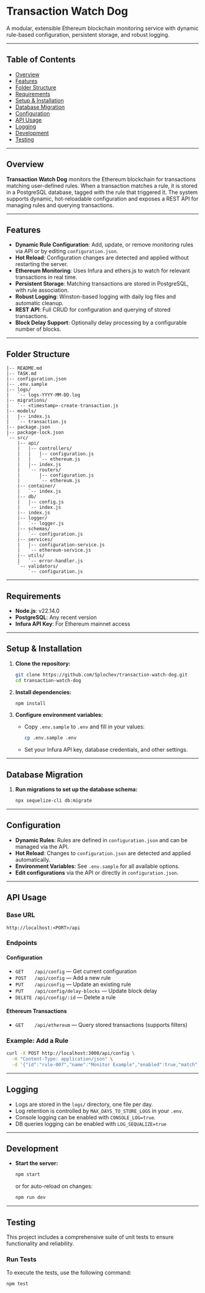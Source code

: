 # Transaction Watch Dog

A modular, extensible Ethereum blockchain monitoring service with dynamic rule-based configuration, persistent storage, and robust logging.

---

## Table of Contents

- [Overview](#overview)
- [Features](#features)
- [Folder Structure](#folder-structure)
- [Requirements](#requirements)
- [Setup & Installation](#setup--installation)
- [Database Migration](#database-migration)
- [Configuration](#configuration)
- [API Usage](#api-usage)
- [Logging](#logging)
- [Development](#development)
- [Testing](#testing)

---

## Overview

**Transaction Watch Dog** monitors the Ethereum blockchain for transactions matching user-defined rules. When a transaction matches a rule, it is stored in a PostgreSQL database, tagged with the rule that triggered it. The system supports dynamic, hot-reloadable configuration and exposes a REST API for managing rules and querying transactions.

---

## Features

- **Dynamic Rule Configuration**: Add, update, or remove monitoring rules via API or by editing `configuration.json`.
- **Hot Reload**: Configuration changes are detected and applied without restarting the server.
- **Ethereum Monitoring**: Uses Infura and ethers.js to watch for relevant transactions in real time.
- **Persistent Storage**: Matching transactions are stored in PostgreSQL, with rule association.
- **Robust Logging**: Winston-based logging with daily log files and automatic cleanup.
- **REST API**: Full CRUD for configuration and querying of stored transactions.
- **Block Delay Support**: Optionally delay processing by a configurable number of blocks.

---

## Folder Structure

```
|-- README.md
|-- TASK.md
|-- configuration.json
|-- .env.sample
|-- logs/
|   `-- logs-YYYY-MM-DD.log
|-- migrations/
|   `-- <timestamp>-create-transaction.js
|-- models/
|   |-- index.js
|   `-- transaction.js
|-- package.json
|-- package-lock.json
`-- src/
    |-- api/
    |   |-- controllers/
    |   |   |-- configuration.js
    |   |   `-- ethereum.js
    |   |-- index.js
    |   `-- routers/
    |       |-- configuration.js
    |       `-- ethereum.js
    |-- container/
    |   `-- index.js
    |-- db/
    |   |-- config.js
    |   `-- index.js
    |-- index.js
    |-- logger/
    |   `-- logger.js
    |-- schemas/
    |   `-- configuration.js
    |-- services/
    |   |-- configuration-service.js
    |   `-- ethereum-service.js
    |-- utils/
    |   `-- error-handler.js
    `-- validators/
        `-- configuration.js
```

---

## Requirements

- **Node.js**: v22.14.0
- **PostgreSQL**: Any recent version
- **Infura API Key**: For Ethereum mainnet access

---

## Setup & Installation

1. **Clone the repository:**

   ```sh
   git clone https://github.com/Splochev/transaction-watch-dog.git
   cd transaction-watch-dog
   ```

2. **Install dependencies:**

   ```sh
   npm install
   ```

3. **Configure environment variables:**
   - Copy `.env.sample` to `.env` and fill in your values:
     ```sh
     cp .env.sample .env
     ```
   - Set your Infura API key, database credentials, and other settings.

---

## Database Migration

1. **Run migrations to set up the database schema:**

   ```sh
   npx sequelize-cli db:migrate
   ```

---

## Configuration

- **Dynamic Rules**: Rules are defined in `configuration.json` and can be managed via the API.
- **Hot Reload**: Changes to `configuration.json` are detected and applied automatically.
- **Environment Variables**: See `.env.sample` for all available options.
- **Edit configurations** via the API or directly in `configuration.json`.
---

## API Usage

### Base URL

```
http://localhost:<PORT>/api
```

### Endpoints

#### Configuration

- `GET    /api/config` — Get current configuration
- `POST   /api/config` — Add a new rule
- `PUT    /api/config` — Update an existing rule
- `PUT    /api/config/delay-blocks` — Update block delay
- `DELETE /api/config/:id` — Delete a rule

#### Ethereum Transactions

- `GET    /api/ethereum` — Query stored transactions (supports filters)

### Example: Add a Rule

```sh
curl -X POST http://localhost:3000/api/config \
  -H "Content-Type: application/json" \
  -d '{"id":"rule-007","name":"Monitor Example","enabled":true,"match":{"address":"0x...","topics":["0x..."]}}'
```

---

## Logging

- Logs are stored in the `logs/` directory, one file per day.
- Log retention is controlled by `MAX_DAYS_TO_STORE_LOGS` in your `.env`.
- Console logging can be enabled with `CONSOLE_LOG=true`.
- DB queries logging can be enabled with `LOG_SEQUALIZE=true`

---

## Development

- **Start the server:**

  ```sh
  npm start
  ```

  or for auto-reload on changes:

  ```sh
  npm run dev
  ```

---

## Testing

This project includes a comprehensive suite of unit tests to ensure functionality and reliability.

### Run Tests

To execute the tests, use the following command:

```sh
npm test
```


